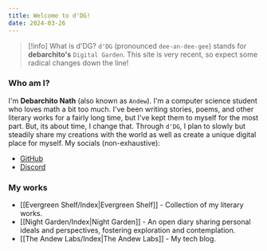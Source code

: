 ```yaml
---
title: Welcome to d'DG!
date: 2024-03-26
---
```


> [!info] What is d'DG?
> `d'DG` (pronounced `dee-an-dee-gee`) stands for **debarchito's** `Digital Garden`. This site is very recent, so expect some radical changes down the line!

### Who am I?

I'm **Debarchito Nath** (also known as `Andew`). I'm a computer science student who loves math a bit too much. I've been writing stories, poems, and other literary works for a fairly long time, but I've kept them to myself for the most part. But, its about time, I change that. Through `d'DG`, I plan to slowly but steadily share my creations with the world as well as create a unique digital place for myself. My socials (non-exhaustive):

- [GitHub](https://github.com/debarchito)
- [Discord](https://discordapp.com/users/739497344780992564)

### My works

- [[Evergreen Shelf/Index|Evergreen Shelf]] - Collection of my literary works.
- [[Night Garden/Index|Night Garden]]  - An open diary sharing personal ideals and perspectives, fostering exploration and contemplation.
- [[The Andew Labs/Index|The Andew Labs]] - My tech blog.